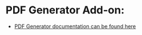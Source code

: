 # PDF Generator Add-on:

* [PDF Generator documentation can be found here](https://webrehab.zendesk.com/hc/en-gb/sections/4404338396177-PDF-Generator)